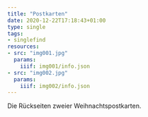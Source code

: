 ```yaml
---
title: "Postkarten"
date: 2020-12-22T17:18:43+01:00
type: single
tags:
- singlefind
resources:
- src: "img001.jpg"
  params:
    iiif: img001/info.json
- src: "img002.jpg"
  params:
    iiif: img002/info.json
---
```

Die Rückseiten zweier Weihnachtspostkarten.
